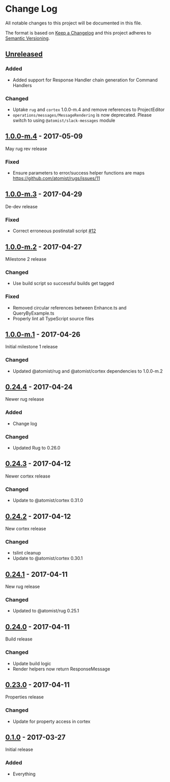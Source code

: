 # Change Log

All notable changes to this project will be documented in this file.

The format is based on [Keep a Changelog](http://keepachangelog.com/)
and this project adheres to [Semantic Versioning](http://semver.org/).

## [Unreleased]

[Unreleased]: https://github.com/atomist/rugs/compare/1.0.0-m.4...HEAD

### Added

-   Added support for Response Handler chain generation for Command
    Handlers

### Changed

-   Uptake `rug` and `cortex` 1.0.0-m.4 and remove references to ProjectEditor
-   `operations/messages/MessageRendering` is now deprecated.  Please switch to
    using `@atomist/slack-messages` module

## [1.0.0-m.4] - 2017-05-09

[1.0.0-m.4]: https://github.com/atomist/rugs/compare/1.0.0-m.3...1.0.0-m.4

May rug rev release

### Fixed

-   Ensure parameters to error/success helper functions are maps
    https://github.com/atomist/rugs/issues/11

## [1.0.0-m.3] - 2017-04-29

[1.0.0-m.3]: https://github.com/atomist/rugs/compare/1.0.0-m.2...1.0.0-m.3

De-dev release

### Fixed

-   Correct erroneous postinstall script [#12][12]

[12]: https://github.com/atomist/rugs/issues/12

## [1.0.0-m.2] - 2017-04-27

[1.0.0-m.2]: https://github.com/atomist/rugs/compare/1.0.0-m.1...1.0.0-m.2

Milestone 2 release

### Changed

-   Use build script so successful builds get tagged

### Fixed

-   Removed circular references between Enhance.ts and QueryByExample.ts
-   Properly lint all TypeScript source files

## [1.0.0-m.1] - 2017-04-26

[1.0.0-m.1]: https://github.com/atomist/rugs/compare/0.24.4...1.0.0-m.1

Initial milestone 1 release

### Changed

-   Updated @atomist/rug and @atomist/cortex dependencies to 1.0.0-m.2

## [0.24.4] - 2017-04-24

[0.24.4]: https://github.com/atomist/rugs/compare/0.24.3...0.24.4

Newer rug release

### Added

-   Change log

### Changed

-   Updated Rug to 0.26.0

## [0.24.3] - 2017-04-12

[0.24.3]: https://github.com/atomist/rugs/compare/0.24.2...0.24.3

Newer cortex release

### Changed

-   Update to @atomist/cortex 0.31.0

## [0.24.2] - 2017-04-12

[0.24.2]: https://github.com/atomist/rugs/compare/0.24.1...0.24.2

New cortex release

### Changed

-   tslint cleanup
-   Update to @atomist/cortex 0.30.1

## [0.24.1] - 2017-04-11

[0.24.1]: https://github.com/atomist/rugs/compare/0.24.0...0.24.1

New rug release

### Changed

-   Updated to @atomist/rug 0.25.1

## [0.24.0] - 2017-04-11

[0.24.0]: https://github.com/atomist/rugs/compare/0.23.0...0.24.0

Build release

### Changed

-   Update build logic
-   Render helpers now return ResponseMessage

## [0.23.0] - 2017-04-11

[0.23.0]: https://github.com/atomist/rugs/compare/0.22.0...0.23.0

Properties release

### Changed

-   Update for property access in cortex

## [0.1.0] - 2017-03-27

Initial release

[0.1.0]: https://github.com/atomist/rugs/tree/0.1.0

### Added

-   Everything
